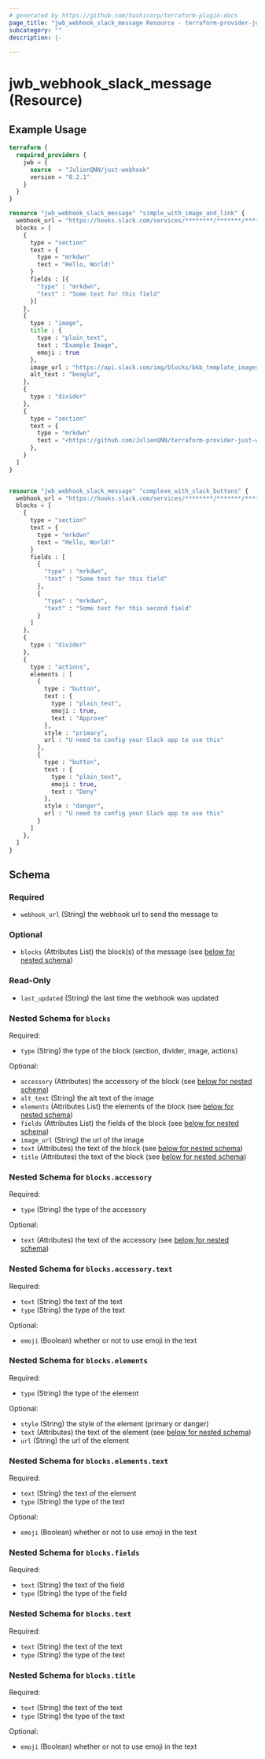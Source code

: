 ```yaml
---
# generated by https://github.com/hashicorp/terraform-plugin-docs
page_title: "jwb_webhook_slack_message Resource - terraform-provider-just-webhook"
subcategory: ""
description: |-
  
---
```


# jwb_webhook_slack_message (Resource)



## Example Usage

```terraform
terraform {
  required_providers {
    jwb = {
      source  = "JulienQNN/just-webhook"
      version = "0.2.1"
    }
  }
}

resource "jwb_webhook_slack_message" "simple_with_image_and_link" {
  webhook_url = "https://hooks.slack.com/services/********/*******/********************"
  blocks = [
    {
      type = "section"
      text = {
        type = "mrkdwn"
        text = "Hello, World!"
      }
      fields : [{
        "type" : "mrkdwn",
        "text" : "Some text for this field"
      }]
    },
    {
      type : "image",
      title : {
        type : "plain_text",
        text : "Example Image",
        emoji : true
      },
      image_url : "https://api.slack.com/img/blocks/bkb_template_images/beagle.png",
      alt_text : "beagle",
    },
    {
      type : "divider"
    },
    {
      type = "section"
      text = {
        type = "mrkdwn"
        text = "<https://github.com/JulienQNN/terraform-provider-just-webhook|Yes button>"
      },
    }
  ]
}


resource "jwb_webhook_slack_message" "complexe_with_slack_buttons" {
  webhook_url = "https://hooks.slack.com/services/********/*******/********************"
  blocks = [
    {
      type = "section"
      text = {
        type = "mrkdwn"
        text = "Hello, World!"
      }
      fields : [
        {
          "type" : "mrkdwn",
          "text" : "Some text for this field"
        },
        {
          "type" : "mrkdwn",
          "text" : "Some text for this second field"
        }
      ]
    },
    {
      type : "divider"
    },
    {
      type : "actions",
      elements : [
        {
          type : "button",
          text : {
            type : "plain_text",
            emoji : true,
            text : "Approve"
          },
          style : "primary",
          url : "U need to config your Slack app to use this"
        },
        {
          type : "button",
          text : {
            type : "plain_text",
            emoji : true,
            text : "Deny"
          },
          style : "danger",
          url : "U need to config your Slack app to use this"
        }
      ]
    },
  ]
}
```

<!-- schema generated by tfplugindocs -->
## Schema

### Required

- `webhook_url` (String) the webhook url to send the message to

### Optional

- `blocks` (Attributes List) the block(s) of the message (see [below for nested schema](#nestedatt--blocks))

### Read-Only

- `last_updated` (String) the last time the webhook was updated

<a id="nestedatt--blocks"></a>
### Nested Schema for `blocks`

Required:

- `type` (String) the type of the block (section, divider, image, actions)

Optional:

- `accessory` (Attributes) the accessory of the block (see [below for nested schema](#nestedatt--blocks--accessory))
- `alt_text` (String) the alt text of the image
- `elements` (Attributes List) the elements of the block (see [below for nested schema](#nestedatt--blocks--elements))
- `fields` (Attributes List) the fields of the block (see [below for nested schema](#nestedatt--blocks--fields))
- `image_url` (String) the url of the image
- `text` (Attributes) the text of the block (see [below for nested schema](#nestedatt--blocks--text))
- `title` (Attributes) the text of the block (see [below for nested schema](#nestedatt--blocks--title))

<a id="nestedatt--blocks--accessory"></a>
### Nested Schema for `blocks.accessory`

Required:

- `type` (String) the type of the accessory

Optional:

- `text` (Attributes) the text of the accessory (see [below for nested schema](#nestedatt--blocks--accessory--text))

<a id="nestedatt--blocks--accessory--text"></a>
### Nested Schema for `blocks.accessory.text`

Required:

- `text` (String) the text of the text
- `type` (String) the type of the text

Optional:

- `emoji` (Boolean) whether or not to use emoji in the text



<a id="nestedatt--blocks--elements"></a>
### Nested Schema for `blocks.elements`

Required:

- `type` (String) the type of the element

Optional:

- `style` (String) the style of the element (primary or danger)
- `text` (Attributes) the text of the element (see [below for nested schema](#nestedatt--blocks--elements--text))
- `url` (String) the url of the element

<a id="nestedatt--blocks--elements--text"></a>
### Nested Schema for `blocks.elements.text`

Required:

- `text` (String) the text of the element
- `type` (String) the type of the text

Optional:

- `emoji` (Boolean) whether or not to use emoji in the text



<a id="nestedatt--blocks--fields"></a>
### Nested Schema for `blocks.fields`

Required:

- `text` (String) the text of the field
- `type` (String) the type of the field


<a id="nestedatt--blocks--text"></a>
### Nested Schema for `blocks.text`

Required:

- `text` (String) the text of the text
- `type` (String) the type of the text


<a id="nestedatt--blocks--title"></a>
### Nested Schema for `blocks.title`

Required:

- `text` (String) the text of the text
- `type` (String) the type of the text

Optional:

- `emoji` (Boolean) whether or not to use emoji in the text
